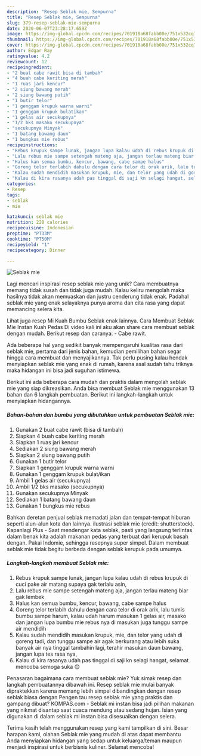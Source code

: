 ```yaml
---
description: "Resep Seblak mie, Sempurna"
title: "Resep Seblak mie, Sempurna"
slug: 379-resep-seblak-mie-sempurna
date: 2020-06-07T23:28:17.659Z
image: https://img-global.cpcdn.com/recipes/701918a68fabb00e/751x532cq70/seblak-mie-foto-resep-utama.jpg
thumbnail: https://img-global.cpcdn.com/recipes/701918a68fabb00e/751x532cq70/seblak-mie-foto-resep-utama.jpg
cover: https://img-global.cpcdn.com/recipes/701918a68fabb00e/751x532cq70/seblak-mie-foto-resep-utama.jpg
author: Edgar Ray
ratingvalue: 4.2
reviewcount: 12
recipeingredient:
- "2 buat cabe rawit bisa di tambah"
- "4 buah cabe keriting merah"
- "1 ruas jari kencur"
- "2 siung bawang merah"
- "2 siung bawang putih"
- "1 butir telor"
- "1 genggam krupuk warna warni"
- "1 genggam krupuk bulatikan"
- "1 gelas air secukupnya"
- "1/2 bks masako secukupnya"
- "secukupnya Minyak"
- "1 batang bawang daun"
- "1 bungkus mie rebus"
recipeinstructions:
- "Rebus krupuk sampe lunak, jangan lupa kalau udah di rebus krupuk di cuci pake air matang supaya gak terlalu asin,"
- "Lalu rebus mie sampe setengah mateng aja, jangan terlau mateng biar gak lembek"
- "Halus kan semua bumbu, kencur, bawang, cabe sampe halus"
- "Goreng telor terlabih dahulu dengan cara telor di orak arik, lalu tumis bumbu sampe harum, kalau udah harum masukan 1 gelas air, masako dan jangan lupa bumbu mie rebus nya di masukan juga tunggu sampe air mendidih"
- "Kalau sudah mendidih masukan krupuk, mie, dan telor yang udah di goreng tadi, dan tunggu sampe air agak berkurang atau lebih suka banyak air nya tinggal tambahin lagi, terahir masukan daun bawang, jangan lupa tes rasa nya,"
- "Kalau di kira rasanya udah pas tinggal di saji kn selagi hangat, selamat mencoba semoga suka 😊"
categories:
- Resep
tags:
- seblak
- mie

katakunci: seblak mie 
nutrition: 228 calories
recipecuisine: Indonesian
preptime: "PT33M"
cooktime: "PT50M"
recipeyield: "1"
recipecategory: Dinner

---
```



![Seblak mie](https://img-global.cpcdn.com/recipes/701918a68fabb00e/751x532cq70/seblak-mie-foto-resep-utama.jpg)

Lagi mencari inspirasi resep seblak mie yang unik? Cara membuatnya memang tidak susah dan tidak juga mudah. Kalau keliru mengolah maka hasilnya tidak akan memuaskan dan justru cenderung tidak enak. Padahal seblak mie yang enak selayaknya punya aroma dan cita rasa yang dapat memancing selera kita.

Lihat juga resep Mi Kuah Bumbu Seblak enak lainnya. Cara Membuat Seblak Mie Instan Kuah Pedas Di video kali ini aku akan share cara membuat seblak dengan mudah. Berikut resep dan caranya: - Cabe rawit.

Ada beberapa hal yang sedikit banyak mempengaruhi kualitas rasa dari seblak mie, pertama dari jenis bahan, kemudian pemilihan bahan segar hingga cara membuat dan menyajikannya. Tak perlu pusing kalau hendak menyiapkan seblak mie yang enak di rumah, karena asal sudah tahu triknya maka hidangan ini bisa jadi suguhan istimewa.


Berikut ini ada beberapa cara mudah dan praktis dalam mengolah seblak mie yang siap dikreasikan. Anda bisa membuat Seblak mie menggunakan 13 bahan dan 6 langkah pembuatan. Berikut ini langkah-langkah untuk menyiapkan hidangannya.

<!--inarticleads1-->

##### Bahan-bahan dan bumbu yang dibutuhkan untuk pembuatan Seblak mie:

1. Gunakan 2 buat cabe rawit (bisa di tambah)
1. Siapkan 4 buah cabe keriting merah
1. Siapkan 1 ruas jari kencur
1. Sediakan 2 siung bawang merah
1. Siapkan 2 siung bawang putih
1. Gunakan 1 butir telor
1. Siapkan 1 genggam krupuk warna warni
1. Gunakan 1 genggam krupuk bulat/ikan
1. Ambil 1 gelas air (secukupnya)
1. Ambil 1/2 bks masako (secukupnya)
1. Gunakan secukupnya Minyak
1. Sediakan 1 batang bawang daun
1. Gunakan 1 bungkus mie rebus


Bahkan deretan penjual seblak memadati jalan dan tempat-tempat hiburan seperti alun-alun kota dan lainnya. ilustrasi seblak mie (credit: shutterstock). Kapanlagi Plus - Saat mendengar kata seblak, pasti yang langsung terlintas dalam benak kita adalah makanan pedas yang terbuat dari kerupuk basah dengan. Pakai Indomie, sehingga resepnya super simpel. Dalam membuat seblak mie tidak begitu berbeda dengan seblak kerupuk pada umumya. 

<!--inarticleads2-->

##### Langkah-langkah membuat Seblak mie:

1. Rebus krupuk sampe lunak, jangan lupa kalau udah di rebus krupuk di cuci pake air matang supaya gak terlalu asin,
1. Lalu rebus mie sampe setengah mateng aja, jangan terlau mateng biar gak lembek
1. Halus kan semua bumbu, kencur, bawang, cabe sampe halus
1. Goreng telor terlabih dahulu dengan cara telor di orak arik, lalu tumis bumbu sampe harum, kalau udah harum masukan 1 gelas air, masako dan jangan lupa bumbu mie rebus nya di masukan juga tunggu sampe air mendidih
1. Kalau sudah mendidih masukan krupuk, mie, dan telor yang udah di goreng tadi, dan tunggu sampe air agak berkurang atau lebih suka banyak air nya tinggal tambahin lagi, terahir masukan daun bawang, jangan lupa tes rasa nya,
1. Kalau di kira rasanya udah pas tinggal di saji kn selagi hangat, selamat mencoba semoga suka 😊


Penasaran bagaimana cara membuat seblak mie? Yuk simak resep dan langkah pembuatannya dibawah ini. Resep seblak mie mulai banyak dipraktekkan karena memang lebih simpel dibandingkan dengan resep seblak biasa dengan Pengen tau resep seblak mie yang praktis dan gampang dibuat? KOMPAS.com - Seblak mi instan bisa jadi pilihan makanan yang nikmat disantap saat cuaca mendung atau sedang hujan. Isian yang digunakan di dalam seblak mi instan bisa disesuaikan dengan selera. 

Terima kasih telah menggunakan resep yang kami tampilkan di sini. Besar harapan kami, olahan Seblak mie yang mudah di atas dapat membantu Anda menyiapkan hidangan yang sedap untuk keluarga/teman maupun menjadi inspirasi untuk berbisnis kuliner. Selamat mencoba!
